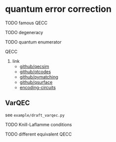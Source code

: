 # quantum error correction

TODO famous QECC

TODO degeneracy

TODO quantum enumerator

QECC

1. link
    * [github/qecsim](https://github.com/qecsim/qecsim)
    * [github/qtcodes](https://github.com/yaleqc/qtcodes)
    * [github/pymatching](https://github.com/oscarhiggott/PyMatching)
    * [github/qsurface](https://github.com/watermarkhu/qsurface)
    * [encoding-circuits](https://markus-grassl.de/QECC/circuits/index.html)

## VarQEC

see `example/draft_varqec.py`

TODO Knill-Laflamme conditions

TODO different equivalent QECC
